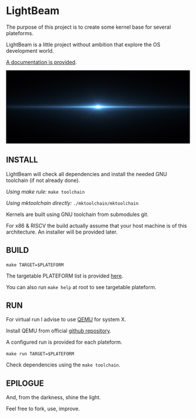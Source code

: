 # LightBeam

The purpose of this project is to create some kernel base for several plateforms.

LightBeam is a little project without ambition that explore the OS development world.

[A documentation is provided](doc/tree.md).

<img src="doc/lightbeam.jpg" width="600" height="200">

## INSTALL

LightBeam will check all dependencies and install the needed GNU toolchain (if not already done).

_Using make rule:_ `make toolchain`

_Using mktoolchain directly:_ `./mktoolchain/mktoolchain`

Kernels are built using GNU toolchain from submodules git.

For x86 & RISCV the build actually assume that your host machine is of this architecture. An installer will be provided later.

## BUILD

`make TARGET=$PLATEFORM`

The targetable PLATEFORM list is provided [here](src/target/README.md).

You can also run `make help` at root to see targetable plateform.


## RUN

For virtual run I advise to use [QEMU](https://www.qemu.org/docs/master/qemu-doc.html) for system X.

Install QEMU from official [github repository](https://github.com/qemu/qemu).

A configured run is provided for each plateform.

`make run TARGET=$PLATEFORM`

Check dependencies using the `make toolchain`.


## EPILOGUE

And, from the darkness, shine the light.

Feel free to fork, use, improve.
